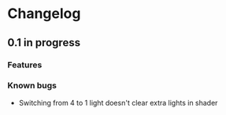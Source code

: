 # Changelog

## 0.1 in progress

### Features

### Known bugs

* Switching from 4 to 1 light doesn't clear extra lights in shader

